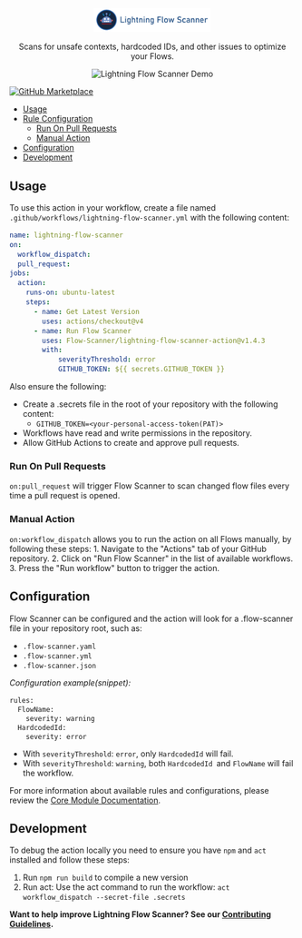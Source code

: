 <p align="center">
  <a href="https://github.com/Flow-Scanner">
    <img src="media/bannerslim.png" style="width: 41%;" />
  </a>
</p>
<p align="center">Scans for unsafe contexts, hardcoded IDs, and other issues to optimize your Flows.</p>

<p align="center">
 <img src="media/lfsaction.gif" alt="Lightning Flow Scanner Demo" width="70%" />
</p>

[![GitHub Marketplace](https://img.shields.io/badge/GitHub%20Action-Lightning%20Flow%20Scanner-blue?logo=github)](https://github.com/marketplace/actions/run-flow-scanner)

- [Usage](#usage)
- [Rule Configuration](#rule-configuration)
  - [Run On Pull Requests](#run-on-pull-requests)
  - [Manual Action](manual-action)
- [Configuration](#configuration)
- [Development](#development)

## Usage

To use this action in your workflow, create a file named `.github/workflows/lightning-flow-scanner.yml` with the following content:

```yaml
name: lightning-flow-scanner
on:
  workflow_dispatch:
  pull_request:
jobs:
  action:
    runs-on: ubuntu-latest
    steps:
      - name: Get Latest Version
        uses: actions/checkout@v4
      - name: Run Flow Scanner
        uses: Flow-Scanner/lightning-flow-scanner-action@v1.4.3
        with:
            severityThreshold: error
            GITHUB_TOKEN: ${{ secrets.GITHUB_TOKEN }}
```

Also ensure the following:

- Create a .secrets file in the root of your repository with the following content:
  - `GITHUB_TOKEN=<your-personal-access-token(PAT)>`
- Workflows have read and write permissions in the repository.
- Allow GitHub Actions to create and approve pull requests.

### Run On Pull Requests

`on:pull_request` will trigger Flow Scanner to scan changed flow files every time a pull request is opened.

### Manual Action

`on:workflow_dispatch` allows you to run the action on all Flows manually, by following these steps:
    1. Navigate to the "Actions" tab of your GitHub repository.
    2. Click on "Run Flow Scanner" in the list of available workflows.
    3. Press the "Run workflow" button to trigger the action.

## Configuration

Flow Scanner can be configured and the action will look for a .flow-scanner file in your repository root, such as:

- `.flow-scanner.yaml`
- `.flow-scanner.yml`
- `.flow-scanner.json`

*Configuration example(snippet):*

```
rules:
  FlowName:
    severity: warning
  HardcodedId:
    severity: error
```

- With `severityThreshold`: `error`, only `HardcodedId` will fail.
- With `severityThreshold`: `warning`, both `HardcodedId `and `FlowName` will fail the workflow.

For more information about available rules and configurations, please review the [Core Module Documentation](https://flow-scanner.github.io/lightning-flow-scanner-core/).

## Development

To debug the action locally you need to ensure you have `npm` and `act` installed and follow these steps:

1. Run `npm run build` to compile a new version
2. Run act: Use the act command to run the workflow:
   `act workflow_dispatch --secret-file .secrets`

**Want to help improve Lightning Flow Scanner? See our [Contributing Guidelines](https://github.com/Flow-Scanner/lightning-flow-scanner-core/blob/main/CONTRIBUTING.md).**
